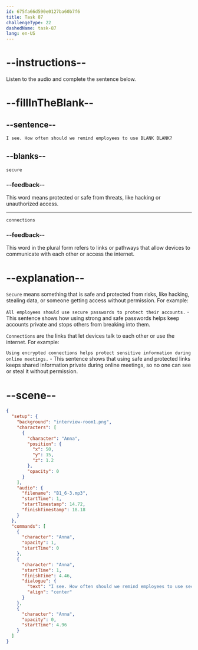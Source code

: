 ```yaml
---
id: 675fa66d590e0127ba60b7f6
title: Task 87
challengeType: 22
dashedName: task-87
lang: en-US
---
```


<!-- (Audio) Anna: I see. How often should we remind employees to use secure connections? -->

# --instructions--

Listen to the audio and complete the sentence below.

# --fillInTheBlank--

## --sentence--

`I see. How often should we remind employees to use BLANK BLANK?`

## --blanks--

`secure`

### --feedback--

This word means protected or safe from threats, like hacking or unauthorized access.

---

`connections`

### --feedback--

This word in the plural form refers to links or pathways that allow devices to communicate with each other or access the internet.

# --explanation--

`Secure` means something that is safe and protected from risks, like hacking, stealing data, or someone getting access without permission. For example:

`All employees should use secure passwords to protect their accounts.` - This sentence shows how using strong and safe passwords helps keep accounts private and stops others from breaking into them.

`Connections` are the links that let devices talk to each other or use the internet. For example:

`Using encrypted connections helps protect sensitive information during online meetings.` - This sentence shows that using safe and protected links keeps shared information private during online meetings, so no one can see or steal it without permission.

# --scene--

```json
{
  "setup": {
    "background": "interview-room1.png",
    "characters": [
      {
        "character": "Anna",
        "position": {
          "x": 50,
          "y": 15,
          "z": 1.2
        },
        "opacity": 0
      }
    ],
    "audio": {
      "filename": "B1_6-3.mp3",
      "startTime": 1,
      "startTimestamp": 14.72,
      "finishTimestamp": 18.18
    }
  },
  "commands": [
    {
      "character": "Anna",
      "opacity": 1,
      "startTime": 0
    },
    {
      "character": "Anna",
      "startTime": 1,
      "finishTime": 4.46,
      "dialogue": {
        "text": "I see. How often should we remind employees to use secure connections?",
        "align": "center"
      }
    },
    {
      "character": "Anna",
      "opacity": 0,
      "startTime": 4.96
    }
  ]
}
```
